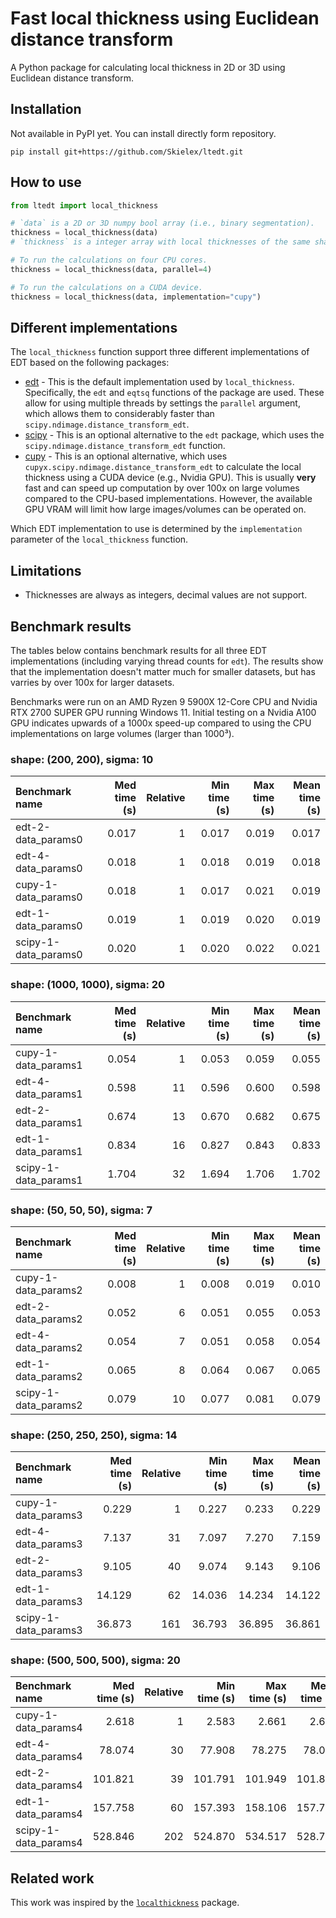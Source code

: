 # Fast local thickness using Euclidean distance transform
A Python package for calculating local thickness in 2D or 3D using Euclidean distance transform.

## Installation
Not available in PyPI yet. You can install directly form repository.
```
pip install git+https://github.com/Skielex/ltedt.git
```

## How to use
``` python
from ltedt import local_thickness

# `data` is a 2D or 3D numpy bool array (i.e., binary segmentation).
thickness = local_thickness(data)
# `thickness` is a integer array with local thicknesses of the same shape of the input.

# To run the calculations on four CPU cores.
thickness = local_thickness(data, parallel=4)

# To run the calculations on a CUDA device.
thickness = local_thickness(data, implementation="cupy")
```

## Different implementations
The `local_thickness` function support three different implementations of EDT based on the following packages:
- [edt](https://github.com/seung-lab/euclidean-distance-transform-3d/) - This is the default implementation used by `local_thickness`. Specifically, the `edt` and `eqtsq` functions of the package are used. These allow for using multiple threads by settings the `parallel` argument, which allows them to considerably faster than `scipy.ndimage.distance_transform_edt`.
- [scipy](https://docs.scipy.org/doc/scipy/reference/generated/scipy.ndimage.distance_transform_edt.html) - This is an optional alternative to the `edt` package, which uses the `scipy.ndimage.distance_transform_edt` function.
- [cupy](https://docs.cupy.dev/en/latest/reference/generated/cupyx.scipy.ndimage.distance_transform_edt.html) - This is an optional alternative, which uses `cupyx.scipy.ndimage.distance_transform_edt` to calculate the local thickness using a CUDA device (e.g., Nvidia GPU). This is usually **very** fast and can speed up computation by over 100x on large volumes compared to the CPU-based implementations. However, the available GPU VRAM will limit how large images/volumes can be operated on.

Which EDT implementation to use is determined by the `implementation` parameter of the `local_thickness` function.

## Limitations
- Thicknesses are always as integers, decimal values are not support.

## Benchmark results
The tables below contains benchmark results for all three EDT implementations (including varying thread counts for `edt`). The results show that the implementation doesn't matter much for smaller datasets, but has varries by over 100x for larger datasets.

Benchmarks were run on an AMD Ryzen 9 5900X 12-Core CPU and Nvidia RTX 2700 SUPER GPU running Windows 11. Initial testing on a Nvidia A100 GPU indicates upwards of a 1000x speed-up compared to using the CPU implementations on large volumes (larger than 1000³).

### shape: (200, 200), sigma: 10
| Benchmark name       |   Med time (s) |   Relative |   Min time (s) |   Max time (s) |   Mean time (s) |
|:---------------------|---------------:|-----------:|---------------:|---------------:|----------------:|
| edt-2-data_params0   |          0.017 |          1 |          0.017 |          0.019 |           0.017 |
| edt-4-data_params0   |          0.018 |          1 |          0.018 |          0.019 |           0.018 |
| cupy-1-data_params0  |          0.018 |          1 |          0.017 |          0.021 |           0.019 |
| edt-1-data_params0   |          0.019 |          1 |          0.019 |          0.020 |           0.019 |
| scipy-1-data_params0 |          0.020 |          1 |          0.020 |          0.022 |           0.021 |
### shape: (1000, 1000), sigma: 20
| Benchmark name       |   Med time (s) |   Relative |   Min time (s) |   Max time (s) |   Mean time (s) |
|:---------------------|---------------:|-----------:|---------------:|---------------:|----------------:|
| cupy-1-data_params1  |          0.054 |          1 |          0.053 |          0.059 |           0.055 |
| edt-4-data_params1   |          0.598 |         11 |          0.596 |          0.600 |           0.598 |
| edt-2-data_params1   |          0.674 |         13 |          0.670 |          0.682 |           0.675 |
| edt-1-data_params1   |          0.834 |         16 |          0.827 |          0.843 |           0.833 |
| scipy-1-data_params1 |          1.704 |         32 |          1.694 |          1.706 |           1.702 |
### shape: (50, 50, 50), sigma: 7
| Benchmark name       |   Med time (s) |   Relative |   Min time (s) |   Max time (s) |   Mean time (s) |
|:---------------------|---------------:|-----------:|---------------:|---------------:|----------------:|
| cupy-1-data_params2  |          0.008 |          1 |          0.008 |          0.019 |           0.010 |
| edt-2-data_params2   |          0.052 |          6 |          0.051 |          0.055 |           0.053 |
| edt-4-data_params2   |          0.054 |          7 |          0.051 |          0.058 |           0.054 |
| edt-1-data_params2   |          0.065 |          8 |          0.064 |          0.067 |           0.065 |
| scipy-1-data_params2 |          0.079 |         10 |          0.077 |          0.081 |           0.079 |
### shape: (250, 250, 250), sigma: 14
| Benchmark name       |   Med time (s) |   Relative |   Min time (s) |   Max time (s) |   Mean time (s) |
|:---------------------|---------------:|-----------:|---------------:|---------------:|----------------:|
| cupy-1-data_params3  |          0.229 |          1 |          0.227 |          0.233 |           0.229 |
| edt-4-data_params3   |          7.137 |         31 |          7.097 |          7.270 |           7.159 |
| edt-2-data_params3   |          9.105 |         40 |          9.074 |          9.143 |           9.106 |
| edt-1-data_params3   |         14.129 |         62 |         14.036 |         14.234 |          14.122 |
| scipy-1-data_params3 |         36.873 |        161 |         36.793 |         36.895 |          36.861 |
### shape: (500, 500, 500), sigma: 20
| Benchmark name       |   Med time (s) |   Relative |   Min time (s) |   Max time (s) |   Mean time (s) |
|:---------------------|---------------:|-----------:|---------------:|---------------:|----------------:|
| cupy-1-data_params4  |          2.618 |          1 |          2.583 |          2.661 |           2.620 |
| edt-4-data_params4   |         78.074 |         30 |         77.908 |         78.275 |          78.065 |
| edt-2-data_params4   |        101.821 |         39 |        101.791 |        101.949 |         101.862 |
| edt-1-data_params4   |        157.758 |         60 |        157.393 |        158.106 |         157.719 |
| scipy-1-data_params4 |        528.846 |        202 |        524.870 |        534.517 |         528.780 |

## Related work
This work was inspired by the [`localthickness`](https://github.com/vedranaa/local-thickness) package.